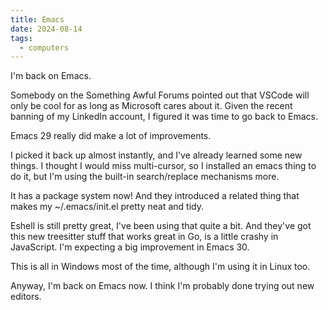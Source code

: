```yaml
---
title: Emacs
date: 2024-08-14
tags:
  - computers
---
```


I'm back on Emacs.

Somebody on the Something Awful Forums pointed out that VSCode will only be cool
for as long as Microsoft cares about it.
Given the recent banning of my LinkedIn account,
I figured it was time to go back to Emacs.

Emacs 29 really did make a lot of improvements.

I picked it back up almost instantly,
and I've already learned some new things.
I thought I would miss multi-cursor,
so I installed an emacs thing to do it,
but I'm using the built-in search/replace mechanisms more.

It has a package system now!
And they introduced a related thing that makes my ~/.emacs/init.el
pretty neat and tidy.

Eshell is still pretty great,
I've been using that quite a bit.
And they've got this new treesitter stuff that works great in Go,
is a little crashy in JavaScript.
I'm expecting a big improvement in Emacs 30.

This is all in Windows most of the time,
although I'm using it in Linux too.

Anyway, I'm back on Emacs now.
I think I'm probably done trying out new editors.
